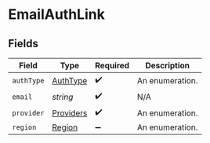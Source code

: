 # EmailAuthLink


## Fields

| Field                                         | Type                                          | Required                                      | Description                                   |
| --------------------------------------------- | --------------------------------------------- | --------------------------------------------- | --------------------------------------------- |
| `authType`                                    | [AuthType](../../models/shared/authtype.md)   | :heavy_check_mark:                            | An enumeration.                               |
| `email`                                       | *string*                                      | :heavy_check_mark:                            | N/A                                           |
| `provider`                                    | [Providers](../../models/shared/providers.md) | :heavy_check_mark:                            | An enumeration.                               |
| `region`                                      | [Region](../../models/shared/region.md)       | :heavy_minus_sign:                            | An enumeration.                               |